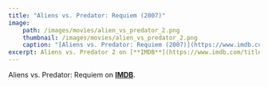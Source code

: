 ```yaml
---
title: "Aliens vs. Predator: Requiem (2007)"
image:
    path: /images/movies/alien_vs_predator_2.png
    thumbnail: /images/movies/alien_vs_predator_2.png
    caption: "[Aliens vs. Predator: Requiem (2007)](https://www.imdb.com/title/tt0758730/)"
excerpt: Aliens vs. Predator 2 on [**IMDB**](https://www.imdb.com/title/tt0758730/).
---
```


Aliens vs. Predator: Requiem on [**IMDB**](https://www.imdb.com/title/tt0758730/).

